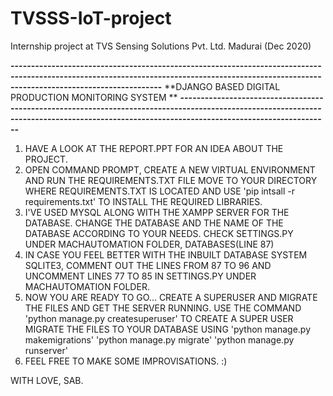 # TVSSS-IoT-project
Internship project at TVS Sensing Solutions Pvt. Ltd. Madurai (Dec 2020)

**---------------------------------------------------------------------------------------------------------------------------------------------------------------------------------------------**
**DJANGO BASED DIGITAL PRODUCTION MONITORING SYSTEM **
**---------------------------------------------------------------------------------------------------------------------------------------------------------------------------------------------**


1. HAVE A LOOK AT THE REPORT.PPT FOR AN IDEA ABOUT THE PROJECT.
2. OPEN COMMAND PROMPT, CREATE A NEW VIRTUAL ENVIRONMENT AND RUN THE REQUIREMENTS.TXT FILE
   MOVE TO YOUR DIRECTORY WHERE REQUIREMENTS.TXT IS LOCATED AND USE 'pip intsall -r requirements.txt' TO INSTALL THE REQUIRED LIBRARIES.
3. I'VE USED MYSQL ALONG WITH THE XAMPP SERVER FOR THE DATABASE.
   CHANGE THE DATABASE AND THE NAME OF THE DATABASE ACCORDING TO YOUR NEEDS. CHECK SETTINGS.PY UNDER MACHAUTOMATION FOLDER, DATABASES(LINE 87)
4. IN CASE YOU FEEL BETTER WITH THE INBUILT DATABASE SYSTEM SQLITE3, COMMENT OUT THE LINES FROM 87 TO 96 AND UNCOMMENT LINES 77 TO 85 IN SETTINGS.PY UNDER MACHAUTOMATION FOLDER.
5. NOW YOU ARE READY TO GO...
   CREATE A SUPERUSER AND MIGRATE THE FILES AND GET THE SERVER RUNNING.
   USE THE COMMAND 'python manage.py createsuperuser' TO CREATE A SUPER USER
   MIGRATE THE FILES TO YOUR DATABASE USING 'python manage.py makemigrations'
 					    'python manage.py migrate'
					    'python manage.py runserver'
6. FEEL FREE TO MAKE SOME IMPROVISATIONS. :)


WITH LOVE, SAB.
